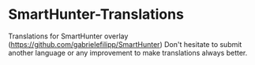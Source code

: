 # SmartHunter-Translations
Translations for SmartHunter overlay (https://github.com/gabrielefilipp/SmartHunter)
Don't hesitate to submit another language or any improvement to make translations always better.
